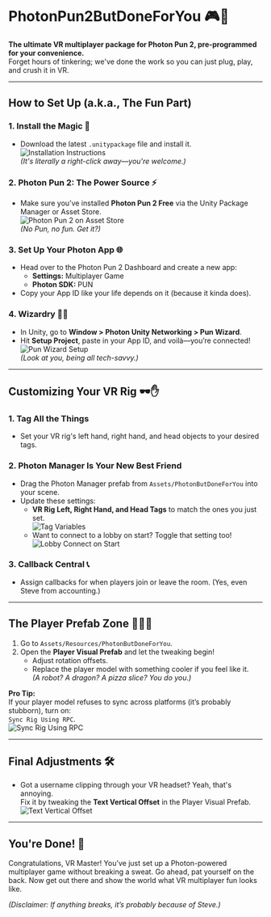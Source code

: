 # PhotonPun2ButDoneForYou 🎮🚀  
**The ultimate VR multiplayer package for Photon Pun 2, pre-programmed for your convenience.**  
Forget hours of tinkering; we've done the work so you can just plug, play, and crush it in VR.  

---

## **How to Set Up (a.k.a., The Fun Part)**  

### 1. Install the Magic 🎩  
- Download the latest `.unitypackage` file and install it.  
  ![Installation Instructions](https://github.com/user-attachments/assets/fe394525-2b71-44c9-aa80-31c26ddf54a0)  
  *(It's literally a right-click away—you're welcome.)*  

### 2. Photon Pun 2: The Power Source ⚡  
- Make sure you’ve installed **Photon Pun 2 Free** via the Unity Package Manager or Asset Store.  
  ![Photon Pun 2 on Asset Store](https://github.com/user-attachments/assets/a76565f8-95a4-45f7-a0cc-09e8709bb8f7)  
  *(No Pun, no fun. Get it?)*  

### 3. Set Up Your Photon App 🌐  
- Head over to the Photon Pun 2 Dashboard and create a new app:  
  - **Settings:** Multiplayer Game  
  - **Photon SDK:** PUN  
- Copy your App ID like your life depends on it (because it kinda does).  

### 4. Wizardry 🧙‍♂️  
- In Unity, go to **Window > Photon Unity Networking > Pun Wizard**.  
- Hit **Setup Project**, paste in your App ID, and voilà—you’re connected!  
  ![Pun Wizard Setup](https://github.com/user-attachments/assets/88ed507d-75cb-4558-9d3f-f0212ef628f3)  
  *(Look at you, being all tech-savvy.)*  

---

## **Customizing Your VR Rig 🕶️✋**  

### 1. Tag All the Things  
- Set your VR rig's left hand, right hand, and head objects to your desired tags.  

### 2. Photon Manager Is Your New Best Friend  
- Drag the Photon Manager prefab from `Assets/PhotonButDoneForYou` into your scene.  
- Update these settings:  
  - **VR Rig Left, Right Hand, and Head Tags** to match the ones you just set.  
    ![Tag Variables](https://github.com/user-attachments/assets/31343e0b-25b6-4e77-9733-554eb20e969c)  
  - Want to connect to a lobby on start? Toggle that setting too!  
    ![Lobby Connect on Start](https://github.com/user-attachments/assets/283e7b1d-0973-4016-a784-9688f627b75e)  

### 3. Callback Central 📞  
- Assign callbacks for when players join or leave the room. (Yes, even Steve from accounting.)  

---

## **The Player Prefab Zone 🧍‍♂️🔧**  

1. Go to `Assets/Resources/PhotonButDoneForYou`.  
2. Open the **Player Visual Prefab** and let the tweaking begin!  
   - Adjust rotation offsets.  
   - Replace the player model with something cooler if you feel like it.  
   *(A robot? A dragon? A pizza slice? You do you.)*  

**Pro Tip:**  
If your player model refuses to sync across platforms (it’s probably stubborn), turn on:  
`Sync Rig Using RPC`.  
![Sync Rig Using RPC](https://github.com/user-attachments/assets/04003c1b-473f-44b4-9329-db31316e2182)  

---

## **Final Adjustments 🛠️**  

- Got a username clipping through your VR headset? Yeah, that's annoying.  
  Fix it by tweaking the **Text Vertical Offset** in the Player Visual Prefab.  
  ![Text Vertical Offset](https://github.com/user-attachments/assets/1a9252e7-7b72-440b-bb86-6ce21c5d56e2)  

---

## **You're Done! 🎉**  
Congratulations, VR Master! You’ve just set up a Photon-powered multiplayer game without breaking a sweat. Go ahead, pat yourself on the back. Now get out there and show the world what VR multiplayer fun looks like.  

*(Disclaimer: If anything breaks, it’s probably because of Steve.)*
